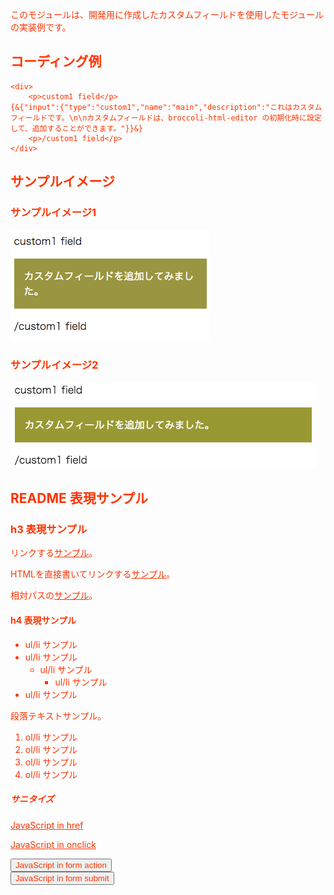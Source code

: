 このモジュールは、開発用に作成したカスタムフィールドを使用したモジュールの実装例です。

## コーディング例

```
<div>
    <p>custom1 field</p>
{&{"input":{"type":"custom1","name":"main","description":"これはカスタムフィールドです。\n\nカスタムフィールドは、broccoli-html-editor の初期化時に設定して、追加することができます。"}}&}
    <p>/custom1 field</p>
</div>
```

## サンプルイメージ

### サンプルイメージ1

![サンプルイメージ1](pics/picture1.png "サンプル1")

### サンプルイメージ2

<img src="pics/picture2.png" alt="サンプルイメージ2" />

## README 表現サンプル

### h3 表現サンプル

リンクする[サンプル](https://github.com/broccoli-html-editor)。

HTMLを直接書いてリンクする<a href="https://github.com/broccoli-html-editor">サンプル</a>。

相対パスの[サンプル](./template.html)。

#### h4 表現サンプル

- ul/li サンプル
- ul/li サンプル
    - ul/li サンプル
        - ul/li サンプル
- ul/li サンプル

段落テキストサンプル。

1. ol/li サンプル
2. ol/li サンプル
3. ol/li サンプル
4. ol/li サンプル

##### サニタイズ

<a href="javascript:alert('Script in href');">JavaScript in href</a>

<a href="#" onclick="alert('Script in onclick');">JavaScript in onclick</a>

<form action="javascript:alert('Script in form action');">
<button type="submit">JavaScript in form action</button>
</form>
<form action="#" onsubmit="alert('Script in form action');">
<button type="submit">JavaScript in form submit</button>
</form>

<script>alert('Script in README');</script>
<script language="javascript">alert('Script in README');</script>

<style>*{color:#f00 !important;}</style>
<style type="text/css">*{color:#f30 !important;}</style>

<link rel="stylesheet" href="javascript:alert('JavaScript in link href');" />
